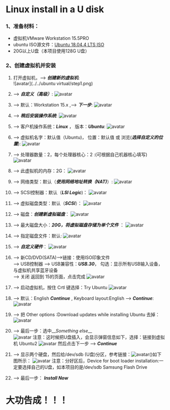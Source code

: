 # Linux install in a U disk
### 1、准备材料：   
+ 虚拟机VMware Workstation 15.5PRO
+ ubuntu ISO源文件：[Ubuntu 18.04.4 LTS ISO](https://ubuntu.com/download/desktop)
+ 20G以上U盘（本项目使用128G U盘）

### 2、创建虚拟机并安装
1. 打开虚拟机，--> __*创建新的虚拟机*__:  
![avatar](../../ubuntu virtual/step1.png)

2. --> __*自定义（高级）*__:
![avatar]()

3. --> 默认：Workstation 15.x ,--> __*下一步*__:
![avatar]()

4. --> __*稍后安装操作系统*__:
![avatar]()

5. --> 客户机操作系统：__*Linux*__ ， 版本：__*Ubuntu*__:
![avatar]()

6. --> 虚拟机名字：默认值（Ubuntu)， 位置：默认值 或 浏览(__*选择自定义的位置*__):
![avatar]()

7. --> 处理器数量：2，每个处理器核心：2 :(可根据自己机器核心填写)
![avatar]()

8. --> 此虚拟机的内存：2G：
![avatar]()

9. --> 网络类型：默认（__*使用网络地址转换（NAT)*__）:
![avatar]()

10. --> SCSI控制器：默认（__*LSI Logic*__)：
![avatar]()

11. --> 虚拟磁盘类型：默认（__*SCSI*__）：
![avatar]()

12. --> 磁盘：__*创建新虚拟磁盘*__：
![avatar]()

13. --> 最大磁盘大小：__*20G，将虚拟磁盘存储为单个文件*__ ：
![avatar]()

14. --> 指定磁盘文件：默认:
![avatar]()

15. --> __*自定义硬件*__：
![avatar]()

16. --> 新CD/DVD(SATA)-->链接：使用ISO印象文件  
--> USB控制器 --> USB兼容性：__*USB.30*__， 勾选：显示所有USB输入设备，与虚拟机共享蓝牙设备  
--> 关闭 返回到 15的页面，点击完成
![avatar]()

17. --> 启动虚拟机，按住 Crtl 键选择：Try Ubuntu
![avatar]()

18. --> 默认：English __*Continue*__ , Keyboard layout:English --> __*Continue*__:
![avatar]()

19. --> 把 Other options :Download updates while installing Ubuntu 去掉：
![avatar]()

20. --> 最后一步：选中__*Something else*__   
![avatar]()
注意：这时候把U盘插入，会显示弹窗信息如下，选择：链接到虚拟机 Ubuntu2
![avatar]()
然后点击下一步 --> __*Continue*__

21. --> 显示两个硬盘，然后给/dev/sdb (U盘)分区，参考链接：![avatar]()()如下图所示：
![avatar]()
注意：分好区后，Device for boot loader installation:一定要选择自己的U盘，如本项目的是/dev/sdb Samsung Flash Drive

22. --> 最后一步： __*Install Now*__
# 大功告成！！！
